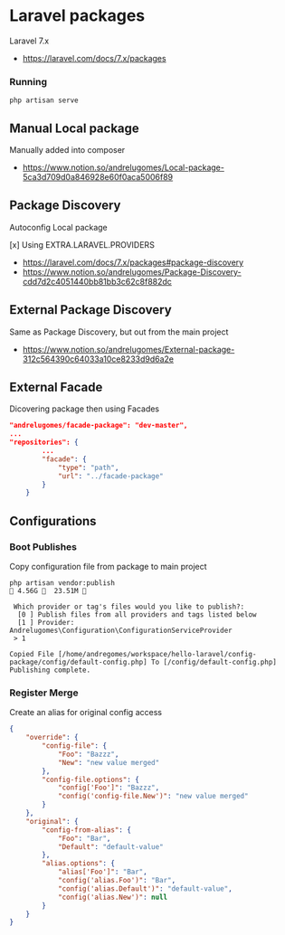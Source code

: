 # Laravel packages

Laravel 7.x

+ https://laravel.com/docs/7.x/packages

### Running

```shell script
php artisan serve 
```

## Manual Local package

Manually added into composer

+ https://www.notion.so/andrelugomes/Local-package-5ca3d709d0a846928e60f0aca5006f89

## Package Discovery

Autoconfig Local package

[x] Using EXTRA.LARAVEL.PROVIDERS

+ https://laravel.com/docs/7.x/packages#package-discovery
+ https://www.notion.so/andrelugomes/Package-Discovery-cdd7d2c4051440bb81bb3c62c8f882dc

## External Package Discovery

Same as Package Discovery, but out from the main project

+ https://www.notion.so/andrelugomes/External-package-312c564390c64033a10ce8233d9d6a2e

## External Facade

Dicovering package then using Facades

```json
"andrelugomes/facade-package": "dev-master",
...
"repositories": {
        ...
        "facade": {
            "type": "path",
            "url": "../facade-package"
        }
    }
```
## Configurations

### Boot Publishes
Copy configuration file from package to main project

```shell script
php artisan vendor:publish                                                                                                  4.56G   23.51M  

 Which provider or tag's files would you like to publish?:
  [0 ] Publish files from all providers and tags listed below
  [1 ] Provider: Andrelugomes\Configuration\ConfigurationServiceProvider
 > 1

Copied File [/home/andregomes/workspace/hello-laravel/config-package/config/default-config.php] To [/config/default-config.php]
Publishing complete.

```
### Register Merge

Create an alias for original config access


```json
{
    "override": {
        "config-file": {
            "Foo": "Bazzz",
            "New": "new value merged"
        },
        "config-file.options": {
            "config['Foo']": "Bazzz",
            "config('config-file.New')": "new value merged"
        }
    },
    "original": {
        "config-from-alias": {
            "Foo": "Bar",
            "Default": "default-value"
        },
        "alias.options": {
            "alias['Foo']": "Bar",
            "config('alias.Foo')": "Bar",
            "config('alias.Default')": "default-value",
            "config('alias.New')": null
        }
    }
}
```


